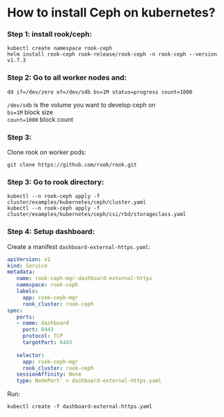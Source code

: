 <!-- Space: RD -->
<!-- Title: How to install Ceph on kubernetes? -->
# How to install Ceph on kubernetes?  

### Step 1: install rook/ceph:
```commandline
kubectl create namespace rook-ceph
helm install rook-ceph rook-release/rook-ceph -n rook-ceph --version v1.7.3
```
### Step 2: Go to all worker nodes and:
```commandline
dd if=/dev/zero of=/dev/sdb bs=1M status=progress count=1000
```
`/dev/sdb` is the volume you want to develop ceph on  
`bs=1M` block size  
`count=1000` block count
### Step 3:
Clone rook on worker pods:
```commandline
git clone https://github.com/rook/rook.git
```
### Step 3: Go to rook directory:
```commandline
kubectl --n rook-ceph apply -f cluster/examples/kubernetes/ceph/cluster.yaml
kubectl --n rook-ceph apply -f cluster/examples/kubernetes/ceph/csi/rbd/storageclass.yaml
```
### Step 4: Setup dashboard:
Create a manifest `dashboard-external-https.yaml`:
```yaml
apiVersion: v1
kind: Service
metadata:
   name: rook-ceph-mgr-dashboard-external-https
   namespace: rook-ceph
   labels:
     app: rook-ceph-mgr
     rook_cluster: rook-ceph
spec:
   ports:
   - name: dashboard
     port: 8443
     protocol: TCP
     targetPort: 8443
     
   selector:
     app: rook-ceph-mgr
     rook_cluster: rook-ceph
   sessionAffinity: None
   type: NodePort' > dashboard-external-https.yaml
```
Run:
```commandline
kubectl create -f dashboard-external-https.yaml
```
